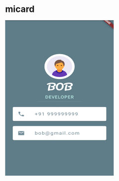 # micard

<img src="https://github.com/kiranb555/flutter_cards/blob/developer_card/WhatsApp%20Image%202020-04-12%20at%2012.14.15%20AM.jpeg" width="350" height="500">
